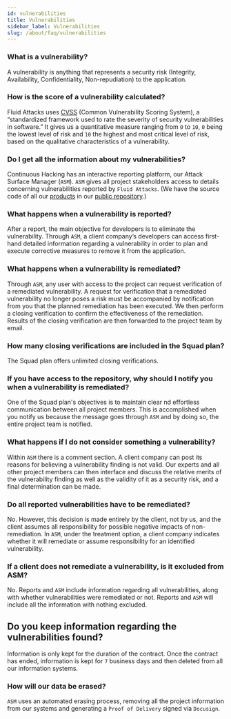 ```yaml
---
id: vulnerabilities
title: Vulnerabilities
sidebar_label: Vulnerabilities
slug: /about/faq/vulnerabilities
---
```


### What is a vulnerability?
A vulnerability is
anything that represents a security risk
(Integrity, Availability,
Confidentiality, Non-repudiation)
to the application.

### How is the score of a vulnerability calculated?
Fluid Attacks uses
[CVSS](/about/glossary#cvss)
(Common Vulnerability Scoring System),
a “standardized framework
used to rate the severity
of security vulnerabilities in software.”
It gives us a quantitative measure
ranging from `0` to `10`,
`0` being the lowest level of risk
and `10` the highest
and most critical level of risk,
based on the qualitative characteristics
of a vulnerability.

### Do I get all the information about my vulnerabilities?
Continuous Hacking has an interactive reporting platform,
our Attack Surface Manager (`ASM`).
`ASM` gives all project stakeholders
access to details concerning vulnerabilities
reported by `Fluid Attacks`.
(We have the source code of all our
[products](https://gitlab.com/fluidattacks/product)
in our
[public repository](https://gitlab.com/fluidattacks).)

### What happens when a vulnerability is reported?
After a report,
the main objective for developers
is to eliminate the vulnerability.
Through `ASM`,
a client company’s developers
can access first-hand detailed information
regarding a vulnerability
in order to plan
and execute corrective measures
to remove it from the application.

### What happens when a vulnerability is remediated?
Through `ASM`,
any user with access to the project
can request verification
of a remediated vulnerability.
A request for verification
that a remediated vulnerability
no longer poses a risk
must be accompanied
by notification from you
that the planned remediation
has been executed.
We then perform a closing verification
to confirm the effectiveness
of the remediation.
Results of the closing verification
are then forwarded
to the project team by email.

### How many closing verifications are included in the Squad plan?
The Squad plan offers
unlimited closing verifications.

### If you have access to the repository, why should I notify you when a vulnerability is remediated?
One of the Squad plan's objectives
is to maintain clear 
nd effortless communication
between all project members.
This is accomplished
when you notify us
because the message goes through `ASM`
and by doing so,
the entire project team is notified.

### What happens if I do not consider something a vulnerability?
Within `ASM` there is a comment section.
A client company can post its reasons
for believing a vulnerability finding
is not valid.
Our experts and all other project members
can then interface and discuss
the relative merits
of the vulnerability finding
as well as the validity of it
as a security risk,
and a final determination can be made.

### Do all reported vulnerabilities have to be remediated?
No.
However,
this decision is made entirely by the client,
not by us,
and the client assumes all responsibility
for possible negative impacts
of non-remediation.
In `ASM`,
under the treatment option,
a client company indicates
whether it will remediate
or assume responsibility
for an identified vulnerability.

### If a client does not remediate a vulnerability, is it excluded from ASM?
No.
Reports and `ASM`
include information regarding all vulnerabilities,
along with whether vulnerabilities
were remediated or not.
Reports and `ASM`
will include all the information
with nothing excluded.

## Do you keep information regarding the vulnerabilities found?
Information is only kept
for the duration of the contract.
Once the contract has ended,
information is kept for
`7` business days
and then deleted
from all our information systems.

### How will our data be erased?
`ASM` uses an automated erasing process,
removing all the project information
from our systems
and generating a `Proof of Delivery`
signed via `Docusign`.
